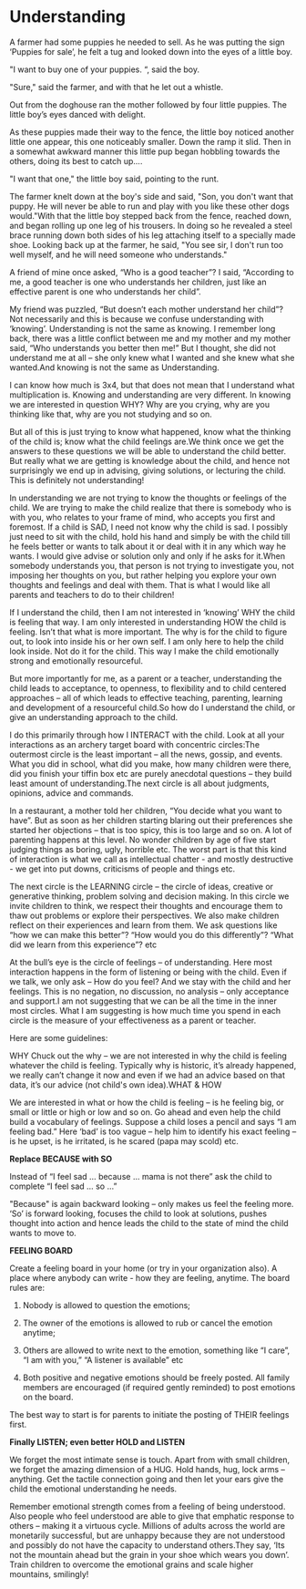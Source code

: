 Understanding
=============
                 
A farmer had some puppies he needed to sell. As he was putting the sign ‘Puppies for sale’, he felt a tug and looked down into the eyes of a little boy.

"I want to buy one of your puppies. “, said the boy.

"Sure," said the farmer, and with that he let out a whistle.

Out from the doghouse ran the mother followed by four little puppies. The little boy’s eyes danced with delight.

As these puppies made their way to the fence, the little boy noticed another little one appear, this one noticeably smaller. Down the ramp it slid. Then in a somewhat awkward manner this little pup began hobbling towards the others, doing its best to catch up....

"I want that one," the little boy said, pointing to the runt. 

The farmer knelt down at the boy's side and said, "Son, you don't want that puppy. He will never be able to run and play with you like these other dogs would."With that the little boy stepped back from the fence, reached down, and began rolling up one leg of his trousers. In doing so he revealed a steel brace running down both sides of his leg attaching itself to a specially made shoe. Looking back up at the farmer, he said, "You see sir, I don't run too well myself, and he will need someone who understands."

A friend of mine once asked, “Who is a good teacher”? I said, “According to me, a good teacher is one who understands her children, just like an effective parent is one who understands her child”.

My friend was puzzled, “But doesn’t each mother understand her child”?Not necessarily and this is because we confuse understanding with ‘knowing’. Understanding is not the same as knowing. I remember long back, there was a little conflict between me and my mother and my mother said, “Who understands you better then me!” But I thought, she did not understand me at all – she only knew what I wanted and she knew what she wanted.And knowing is not the same as Understanding. 

I can know how much is 3x4, but that does not mean that I understand what multiplication is. Knowing and understanding are very different. In knowing we are interested in question WHY? Why are you crying, why are you thinking like that, why are you not studying and so on.

But all of this is just trying to know what happened, know what the thinking of the child is; know what the child feelings are.We think once we get the answers to these questions we will be able to understand the child better. But really what we are getting is knowledge about the child, and hence not surprisingly we end up in advising, giving solutions, or lecturing the child. This is definitely not understanding!

In understanding we are not trying to know the thoughts or feelings of the child. We are trying to make the child realize that there is somebody who is with you, who relates to your frame of mind, who accepts you first and foremost. If a child is SAD, I need not know why the child is sad. I possibly just need to sit with the child, hold his hand and simply be with the child till he feels better or wants to talk about it or deal with it in any which way he wants. I would give advise or solution only and only if he asks for it.When somebody understands you, that person is not trying to investigate you, not imposing her thoughts on you, but rather helping you explore your own thoughts and feelings and deal with them. That is what I would like all parents and teachers to do to their children! 

If I understand the child, then I am not interested in ‘knowing’ WHY the child is feeling that way. I am only interested in understanding HOW the child is feeling. Isn’t that what is more important. The why is for the child to figure out, to look into inside his or her own self. I am only here to help the child look inside. Not do it for the child. This way I make the child emotionally strong and emotionally resourceful.

But more importantly for me, as a parent or a teacher, understanding the child leads to acceptance, to openness, to flexibility and to child centered approaches – all of which leads to effective teaching, parenting, learning and development of a resourceful child.So how do I understand the child, or give an understanding approach to the child. 

I do this primarily through how I INTERACT with the child. Look at all your interactions as an archery target board with concentric circles:The outermost circle is the least important – all the news, gossip, and events. What you did in school, what did you make, how many children were there, did you finish your tiffin box etc are purely anecdotal questions – they build least amount of understanding.The next circle is all about judgments, opinions, advice and commands. 

In a restaurant, a mother told her children, “You decide what you want to have”. But as soon as her children starting blaring out their preferences she started her objections – that is too spicy, this is too large and so on. A lot of parenting happens at this level. No wonder children by age of five start judging things as boring, ugly, horrible etc. The worst part is that this kind of interaction is what we call as intellectual chatter - and mostly destructive - we get into put downs, criticisms of people and things etc.

The next circle is the LEARNING circle – the circle of ideas, creative or generative thinking, problem solving and decision making. In this circle we invite children to think, we respect their thoughts and encourage them to thaw out problems or explore their perspectives. We also make children reflect on their experiences and learn from them. We ask questions like “how we can make this better”? “How would you do this differently”? “What did we learn from this experience”? etc

At the bull’s eye is the circle of feelings – of understanding. Here most interaction happens in the form of listening or being with the child. Even if we talk, we only ask – How do you feel? And we stay with the child and her feelings. This is no negation, no discussion, no analysis – only acceptance and support.I am not suggesting that we can be all the time in the inner most circles. What I am suggesting is how much time you spend in each circle is the measure of your effectiveness as a parent or teacher.

Here are some guidelines:

WHY Chuck out the why – we are not interested in why the child is feeling whatever the child is feeling. Typically why is historic, it’s already happened, we really can’t change it now and even if we had an advice based on that data, it’s our advice (not child's own idea).WHAT & HOW

We are interested in what or how the child is feeling – is he feeling big, or small or little or high or low and so on. Go ahead and even help the child build a vocabulary of feelings. Suppose a child loses a pencil and says “I am feeling bad.” Here ‘bad’ is too vague – help him to identify his exact feeling – is he upset, is he irritated, is he scared (papa may scold) etc.

**Replace BECAUSE with SO**

Instead of “I feel sad … because … mama is not there” ask the child to complete “I feel sad … so …” 

"Because" is again backward looking – only makes us feel the feeling more. ‘So’ is forward looking, focuses the child to look at solutions, pushes thought into action and hence leads the child to the state of mind the child wants to move to.

**FEELING BOARD**

Create a feeling board in your home (or try in your organization also). A place where anybody can write - how they are feeling, anytime. The board rules are: 

1. Nobody is allowed to question the emotions;

2. The owner of the emotions is allowed to rub or cancel the emotion anytime;

3. Others are allowed to write next to the emotion, something like “I care”, “I am with you,” “A listener is available” etc

4. Both positive and negative emotions should be freely posted. All family members are encouraged (if required gently reminded) to post emotions on the board.

The best way to start is for parents to initiate the posting of THEIR feelings first.

**Finally LISTEN; even better HOLD and LISTEN**

We forget the most intimate sense is touch. Apart from with small children, we forget the amazing dimension of a HUG. Hold hands, hug, lock arms – anything. Get the tactile connection going and then let your ears give the child the emotional understanding he needs.

Remember emotional strength comes from a feeling of being understood. Also people who feel understood are able to give that emphatic response to others – making it a virtuous cycle. Millions of adults across the world are monetarily successful, but are unhappy because they are not understood and possibly do not have the capacity to understand others.They say, ‘Its not the mountain ahead but the grain in your shoe which wears you down’. 
Train children to overcome the emotional grains and scale higher mountains, smilingly!